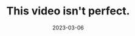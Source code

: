 ---
title: This video isn't perfect.
description: Debuting on YouTube April 14th.
img: film/this-video-isnt-perfect.jpg
imgalt: Zachary is in a podcast room with equipment visible in the background. There's text on screen that reads "This video isn't perfect." with "isn't" underlined in pen.
date: 2023-03-06
---